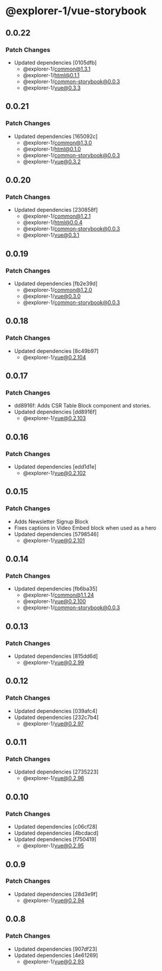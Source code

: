 # @explorer-1/vue-storybook

## 0.0.22

### Patch Changes

- Updated dependencies [0105dfb]
  - @explorer-1/common@1.3.1
  - @explorer-1/html@0.1.1
  - @explorer-1/common-storybook@0.0.3
  - @explorer-1/vue@0.3.3

## 0.0.21

### Patch Changes

- Updated dependencies [165092c]
  - @explorer-1/common@1.3.0
  - @explorer-1/html@0.1.0
  - @explorer-1/common-storybook@0.0.3
  - @explorer-1/vue@0.3.2

## 0.0.20

### Patch Changes

- Updated dependencies [230858f]
  - @explorer-1/common@1.2.1
  - @explorer-1/html@0.0.4
  - @explorer-1/common-storybook@0.0.3
  - @explorer-1/vue@0.3.1

## 0.0.19

### Patch Changes

- Updated dependencies [fb2e39d]
  - @explorer-1/common@1.2.0
  - @explorer-1/vue@0.3.0
  - @explorer-1/common-storybook@0.0.3

## 0.0.18

### Patch Changes

- Updated dependencies [8c49b97]
  - @explorer-1/vue@0.2.104

## 0.0.17

### Patch Changes

- dd8916f: Adds CSR Table Block component and stories.
- Updated dependencies [dd8916f]
  - @explorer-1/vue@0.2.103

## 0.0.16

### Patch Changes

- Updated dependencies [edd1d1e]
  - @explorer-1/vue@0.2.102

## 0.0.15

### Patch Changes

- Adds Newsletter Signup Block
- Fixes captions in Video Embed block when used as a hero
- Updated dependencies [5798546]
  - @explorer-1/vue@0.2.101

## 0.0.14

### Patch Changes

- Updated dependencies [fb6ba35]
  - @explorer-1/common@1.1.24
  - @explorer-1/vue@0.2.100
  - @explorer-1/common-storybook@0.0.3

## 0.0.13

### Patch Changes

- Updated dependencies [815dd6d]
  - @explorer-1/vue@0.2.99

## 0.0.12

### Patch Changes

- Updated dependencies [039afc4]
- Updated dependencies [232c7b4]
  - @explorer-1/vue@0.2.97

## 0.0.11

### Patch Changes

- Updated dependencies [2735223]
  - @explorer-1/vue@0.2.96

## 0.0.10

### Patch Changes

- Updated dependencies [c06cf28]
- Updated dependencies [4bcdacd]
- Updated dependencies [f750419]
  - @explorer-1/vue@0.2.95

## 0.0.9

### Patch Changes

- Updated dependencies [28d3e9f]
  - @explorer-1/vue@0.2.94

## 0.0.8

### Patch Changes

- Updated dependencies [907df23]
- Updated dependencies [4e61269]
  - @explorer-1/vue@0.2.93
